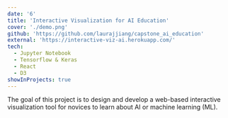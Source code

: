 ```yaml
---
date: '6'
title: 'Interactive Visualization for AI Education'
cover: './demo.png'
github: 'https://github.com/laurajjiang/capstone_ai_education'
external: 'https://interactive-viz-ai.herokuapp.com/'
tech:
  - Jupyter Notebook
  - Tensorflow & Keras
  - React
  - D3
showInProjects: true
---
```


The goal of this project is to design and develop a web-based interactive visualization tool for novices to learn about AI or machine learning (ML).
